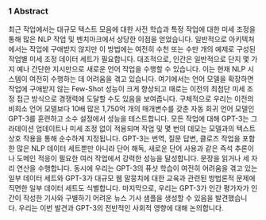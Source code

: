 
### 1 Abstract
최근 작업에서는 대규모 텍스트 모음에 대한 사전 학습과 특정 작업에 대한 미세 조정을 통해 많은 NLP 작업 및 벤치마크에서 상당한 이점을 얻었습니다. 일반적으로 아키텍처에서는 작업에 구애받지 않지만 이 방법에는 여전히 수천 또는 수만 개의 예제로 구성된 작업별 미세 조정 데이터 세트가 필요합니다. 대조적으로, 인간은 일반적으로 단지 몇 가지 예나 간단한 지시만으로 새로운 언어 작업을 수행할 수 있습니다. 이는 현재 NLP 시스템이 여전히 수행하는 데 어려움을 겪고 있습니다. 여기에서는 언어 모델을 확장하면 작업에 구애받지 않는 Few-Shot 성능이 크게 향상되고 때로는 이전의 최첨단 미세 조정 접근 방식으로 경쟁력에 도달할 수도 있음을 보여줍니다. 구체적으로 우리는 이전의 비희소 언어 모델보다 10배 많은 1,750억 개의 매개변수를 갖춘 자동 회귀 언어 모델인 GPT-3를 훈련하고 소수 설정에서 성능을 테스트합니다. 모든 작업에 대해 GPT-3는 그라데이션 업데이트나 미세 조정 없이 적용되며 작업 및 몇 번의 데모는 모델과의 텍스트 상호 작용을 통해 순수하게 지정됩니다. GPT-3는 번역, 질문 답변, 클로즈 작업을 포함한 많은 NLP 데이터 세트뿐만 아니라 단어 해독, 새로운 단어 사용과 같은 즉석 추론이나 도메인 적응이 필요한 여러 작업에서 강력한 성능을 달성합니다. 문장을 읽거나 세 자리 연산을 수행합니다. 동시에 우리는 GPT-3의 퓨샷 학습이 여전히 어려움을 겪고 있는 일부 데이터 세트와 GPT-3가 대규모 웹 말뭉치에 대한 교육과 관련된 방법론적 문제에 직면한 일부 데이터 세트도 식별합니다. 마지막으로, 우리는 GPT-3가 인간 평가자가 인간이 작성한 기사와 구별하기 어려운 뉴스 기사 샘플을 생성할 수 있음을 발견했습니다. 우리는 이번 발견과 GPT-3의 전반적인 사회적 영향에 대해 논의합니다.
